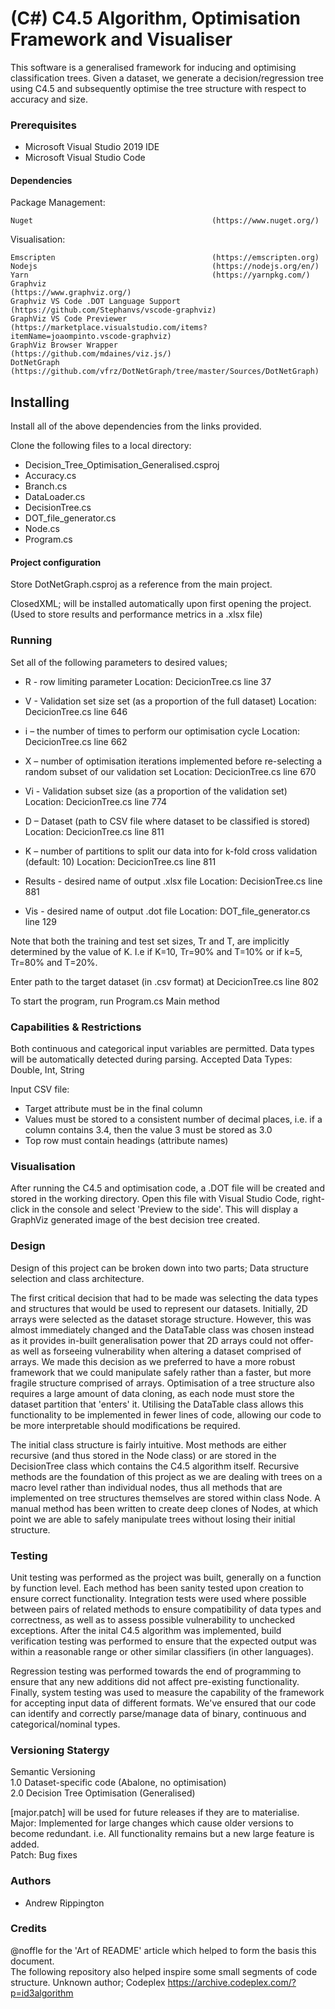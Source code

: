 # (C#) C4.5 Algorithm, Optimisation Framework and Visualiser
This software is a generalised framework for inducing and optimising classification trees.
Given a dataset, we generate a decision/regression tree using C4.5 and subsequently optimise the tree structure with respect to accuracy and size. 

### Prerequisites

* Microsoft Visual Studio 2019 IDE
* Microsoft Visual Studio Code

#### Dependencies

Package Management:
``` 
Nuget                                        (https://www.nuget.org/)
```

Visualisation:
```
Emscripten                                   (https://emscripten.org)
Nodejs                                       (https://nodejs.org/en/)
Yarn                                         (https://yarnpkg.com/)
Graphviz                                     (https://www.graphviz.org/)
Graphviz VS Code .DOT Language Support       (https://github.com/Stephanvs/vscode-graphviz)
GraphViz VS Code Previewer                   (https://marketplace.visualstudio.com/items?itemName=joaompinto.vscode-graphviz)
GraphViz Browser Wrapper                     (https://github.com/mdaines/viz.js/)
DotNetGraph                                  (https://github.com/vfrz/DotNetGraph/tree/master/Sources/DotNetGraph)  
```

## Installing

Install all of the above dependencies from the links provided.

Clone the following files to a local directory:

* Decision_Tree_Optimisation_Generalised.csproj
* Accuracy.cs
* Branch.cs
* DataLoader.cs
* DecisionTree.cs
* DOT_file_generator.cs
* Node.cs
* Program.cs


#### Project configuration

Store DotNetGraph.csproj as a reference from the main project.  

ClosedXML; will be installed automatically upon first opening the project. (Used to store results and performance metrics in a .xlsx file)

### Running 

Set all of the following parameters to desired values;

* R - row limiting parameter                                                                                      Location: DecicionTree.cs line 37
* V - Validation set size set (as a proportion of the full dataset)                                               Location: DecicionTree.cs line 646
* i – the number of times to perform our optimisation cycle                                                       Location: DecicionTree.cs line 662
* X – number of optimisation iterations implemented before re-selecting a random subset of our validation set     Location: DecicionTree.cs line 670
* Vi - Validation subset size (as a proportion of the validation set)                                             Location: DecicionTree.cs line 774
* D – Dataset (path to CSV file where dataset to be classified is stored)                                         Location: DecicionTree.cs line 811 
* K – number of partitions to split our data into for k-fold cross validation (default: 10)                       Location: DecicionTree.cs line 811

* Results - desired name of output .xlsx file                                                                     Location: DecisionTree.cs line 881  
* Vis - desired name of output .dot file                                                                          Location: DOT_file_generator.cs line 129

Note that both the training and test set sizes, Tr and T, are implicitly determined by the value of K. 
I.e if K=10, Tr=90% and T=10%    or   if k=5, Tr=80% and T=20%.

Enter path to the target dataset (in .csv format) at DecicionTree.cs line 802

To start the program, run Program.cs Main method

### Capabilities & Restrictions

Both continuous and categorical input variables are permitted. Data types will be automatically detected during parsing. Accepted Data Types: Double, Int, String

Input CSV file:
* Target attribute must be in the final column
* Values must be stored to a consistent number of decimal places, i.e. if a column contains 3.4, then the value 3 must be stored as 3.0
* Top row must contain headings (attribute names)

### Visualisation

After running the C4.5 and optimisation code, a .DOT file will be created and stored in the working directory. Open this file with Visual Studio Code, right-click in 
the console and select 'Preview to the side'. This will display a GraphViz generated image of the best decision tree created.

### Design
Design of this project can be broken down into two parts; Data structure selection and class architecture. 

The first critical decision that had to be made was selecting the data types and structures that would be used to represent our datasets. Initially, 2D arrays 
were selected as the dataset storage structure. However, this was almost immediately changed and the DataTable class was chosen instead as it provides in-built generalisation
power that 2D arrays could not offer- as well as forseeing vulnerability when altering a dataset comprised of arrays. We made this decision as we preferred to have a more
robust framework that we could manipulate safely rather than a faster, but more fragile structure comprised of arrays. Optimisation of a tree structure also requires a large 
amount of data cloning, as each node must store the dataset partition that 'enters' it. Utilising the DataTable class allows this functionality to be implemented in fewer lines 
of code, allowing our code to be more interpretable should modifications be required. 

The initial class structure is fairly intuitive. Most methods are either recursive (and thus stored in the Node class) or are stored in the DecisionTree class which contains
the C4.5 algorithm itself. Recursive methods are the foundation of this project as we are dealing with trees on a macro level rather than individual nodes, thus all methods that 
are implemented on tree structures themselves are stored within class Node. A manual method has been written to create deep clones of Nodes, at which point we are able to safely
manipulate trees without losing their initial structure. 

### Testing
Unit testing was performed as the project was built, generally on a function by function level. Each method has been sanity tested upon creation to ensure correct functionality. 
Integration tests were used where possible between pairs of related methods to ensure compatibility of data types and correctness, as well as to assess possible vulnerability
to unchecked exceptions. After the inital C4.5 algorithm was implemented, build verification testing was performed to ensure that the expected output was within a reasonable range or other similar
classifiers (in other languages).

Regression testing was performed towards the end of programming to ensure that any new additions did not affect pre-existing functionality. Finally, system testing was used to 
measure the capability of the framework for accepting input data of different formats. We've ensured that our code can identify and correctly parse/manage data of binary, continuous
and categorical/nominal types. 

### Versioning Statergy
Semantic Versioning  
1.0 Dataset-specific code (Abalone, no optimisation)  
2.0 Decision Tree Optimisation (Generalised)

[major.patch] will be used for future releases if they are to materialise.   
Major: Implemented for large changes which cause older versions to become redundant. i.e. All functionality remains but a new large feature is added.   
Patch: Bug fixes  

### Authors
* Andrew Rippington  

### Credits

@noffle for the 'Art of README' article which helped to form the basis this document.    
The following repository also helped inspire some small segments of code structure. Unknown author; Codeplex https://archive.codeplex.com/?p=id3algorithm

